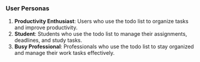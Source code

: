 ### User Personas

1. **Productivity Enthusiast**: Users who use the todo list to organize tasks and improve productivity.
2. **Student**: Students who use the todo list to manage their assignments, deadlines, and study tasks.
3. **Busy Professional**: Professionals who use the todo list to stay organized and manage their work tasks effectively.